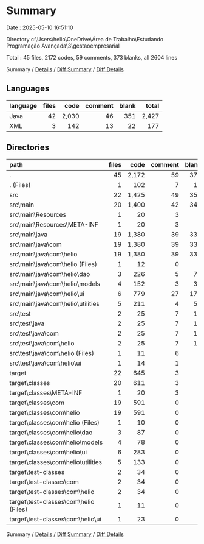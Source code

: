 # Summary

Date : 2025-05-10 16:51:10

Directory c:\\Users\\helio\\OneDrive\\Área de Trabalho\\Estudando Programação Avançada\\3\\gestaoempresarial

Total : 45 files,  2172 codes, 59 comments, 373 blanks, all 2604 lines

Summary / [Details](details.md) / [Diff Summary](diff.md) / [Diff Details](diff-details.md)

## Languages
| language | files | code | comment | blank | total |
| :--- | ---: | ---: | ---: | ---: | ---: |
| Java | 42 | 2,030 | 46 | 351 | 2,427 |
| XML | 3 | 142 | 13 | 22 | 177 |

## Directories
| path | files | code | comment | blank | total |
| :--- | ---: | ---: | ---: | ---: | ---: |
| . | 45 | 2,172 | 59 | 373 | 2,604 |
| . (Files) | 1 | 102 | 7 | 12 | 121 |
| src | 22 | 1,425 | 49 | 354 | 1,828 |
| src\\main | 20 | 1,400 | 42 | 344 | 1,786 |
| src\\main\\Resources | 1 | 20 | 3 | 5 | 28 |
| src\\main\\Resources\\META-INF | 1 | 20 | 3 | 5 | 28 |
| src\\main\\java | 19 | 1,380 | 39 | 339 | 1,758 |
| src\\main\\java\\com | 19 | 1,380 | 39 | 339 | 1,758 |
| src\\main\\java\\com\\helio | 19 | 1,380 | 39 | 339 | 1,758 |
| src\\main\\java\\com\\helio (Files) | 1 | 12 | 0 | 5 | 17 |
| src\\main\\java\\com\\helio\\dao | 3 | 226 | 5 | 79 | 310 |
| src\\main\\java\\com\\helio\\models | 4 | 152 | 3 | 31 | 186 |
| src\\main\\java\\com\\helio\\ui | 6 | 779 | 27 | 170 | 976 |
| src\\main\\java\\com\\helio\\utilities | 5 | 211 | 4 | 54 | 269 |
| src\\test | 2 | 25 | 7 | 10 | 42 |
| src\\test\\java | 2 | 25 | 7 | 10 | 42 |
| src\\test\\java\\com | 2 | 25 | 7 | 10 | 42 |
| src\\test\\java\\com\\helio | 2 | 25 | 7 | 10 | 42 |
| src\\test\\java\\com\\helio (Files) | 1 | 11 | 6 | 4 | 21 |
| src\\test\\java\\com\\helio\\ui | 1 | 14 | 1 | 6 | 21 |
| target | 22 | 645 | 3 | 7 | 655 |
| target\\classes | 20 | 611 | 3 | 7 | 621 |
| target\\classes\\META-INF | 1 | 20 | 3 | 5 | 28 |
| target\\classes\\com | 19 | 591 | 0 | 2 | 593 |
| target\\classes\\com\\helio | 19 | 591 | 0 | 2 | 593 |
| target\\classes\\com\\helio (Files) | 1 | 10 | 0 | 0 | 10 |
| target\\classes\\com\\helio\\dao | 3 | 87 | 0 | 0 | 87 |
| target\\classes\\com\\helio\\models | 4 | 78 | 0 | 0 | 78 |
| target\\classes\\com\\helio\\ui | 6 | 283 | 0 | 2 | 285 |
| target\\classes\\com\\helio\\utilities | 5 | 133 | 0 | 0 | 133 |
| target\\test-classes | 2 | 34 | 0 | 0 | 34 |
| target\\test-classes\\com | 2 | 34 | 0 | 0 | 34 |
| target\\test-classes\\com\\helio | 2 | 34 | 0 | 0 | 34 |
| target\\test-classes\\com\\helio (Files) | 1 | 11 | 0 | 0 | 11 |
| target\\test-classes\\com\\helio\\ui | 1 | 23 | 0 | 0 | 23 |

Summary / [Details](details.md) / [Diff Summary](diff.md) / [Diff Details](diff-details.md)